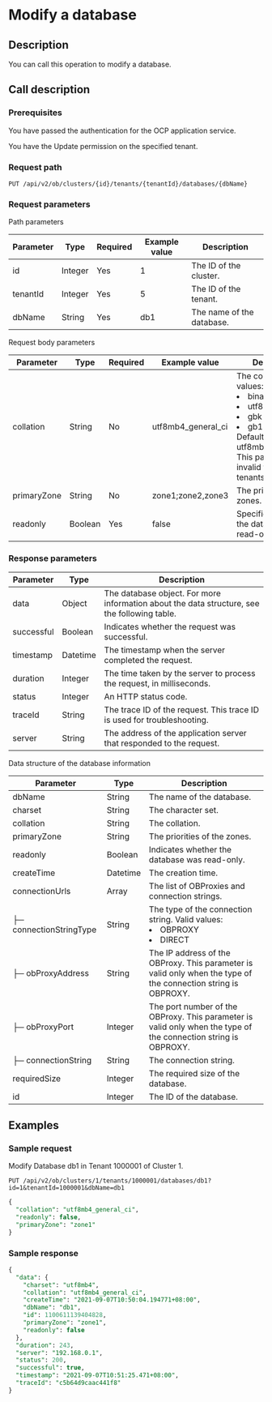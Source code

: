 Modify a database
======================================



Description
--------------------------------

You can call this operation to modify a database.

Call description
-------------------------------------

### Prerequisites

You have passed the authentication for the OCP application service.

You have the Update permission on the specified tenant.

### Request path

`PUT /api/v2/ob/clusters/{id}/tenants/{tenantId}/databases/{dbName}`

### Request parameters

Path parameters


| Parameter |  Type   | Required | Example value |        Description        |
|-----------|---------|----------|---------------|---------------------------|
| id        | Integer | Yes      | 1             | The ID of the cluster.    |
| tenantId  | Integer | Yes      | 5             | The ID of the tenant.     |
| dbName    | String  | Yes      | db1           | The name of the database. |



Request body parameters


|  Parameter  |  Type   | Required |   Example value    |                                                                                                                                                                                                                                                                              Description                                                                                                                                                                                                                                                                               |
|-------------|---------|----------|--------------------|------------------------------------------------------------------------------------------------------------------------------------------------------------------------------------------------------------------------------------------------------------------------------------------------------------------------------------------------------------------------------------------------------------------------------------------------------------------------------------------------------------------------------------------------------------------------|
| collation   | String  | No       | utf8mb4_general_ci | The collation. Valid values: <li> binary   </li><li> utf8mb4    </li><li> gbk    </li><li> gb18030   </li>  Default value: utf8mb4_general_ci. This parameter is invalid for Oracle tenants. |
| primaryZone | String  | No       | zone1;zone2,zone3  | The priorities of the zones.                                                                                                                                                                                                                                                                                                                                                                                                                                                                                                                                           |
| readonly    | Boolean | Yes      | false              | Specifies whether the database is read-only.                                                                                                                                                                                                                                                                                                                                                                                                                                                                                                                           |



### Response parameters



| Parameter  |   Type   |                                         Description                                          |
|------------|----------|----------------------------------------------------------------------------------------------|
| data       | Object   | The database object. For more information about the data structure, see the following table. |
| successful | Boolean  | Indicates whether the request was successful.                                                |
| timestamp  | Datetime | The timestamp when the server completed the request.                                         |
| duration   | Integer  | The time taken by the server to process the request, in milliseconds.                        |
| status     | Integer  | An HTTP status code.                                                                         |
| traceId    | String   | The trace ID of the request. This trace ID is used for troubleshooting.                      |
| server     | String   | The address of the application server that responded to the request.                         |



Data structure of the database information


|        Parameter        |   Type   |                                                                                 Description                                                                                 |
|-------------------------|----------|-----------------------------------------------------------------------------------------------------------------------------------------------------------------------------|
| dbName                  | String   | The name of the database.                                                                                                                                                   |
| charset                 | String   | The character set.                                                                                                                                                          |
| collation               | String   | The collation.                                                                                                                                                              |
| primaryZone             | String   | The priorities of the zones.                                                                                                                                                |
| readonly                | Boolean  | Indicates whether the database was read-only.                                                                                                                               |
| createTime              | Datetime | The creation time.                                                                                                                                                          |
| connectionUrls          | Array    | The list of OBProxies and connection strings.                                                                                                                               |
| ├─ connectionStringType | String   | The type of the connection string. Valid values: <li> OBPROXY   </li><li> DIRECT  </li>  |
| ├─ obProxyAddress       | String   | The IP address of the OBProxy. This parameter is valid only when the type of the connection string is OBPROXY.                                              |
| ├─ obProxyPort          | Integer  | The port number of the OBProxy. This parameter is valid only when the type of the connection string is OBPROXY.                                             |
| ├─ connectionString     | String   | The connection string.                                                                                                                                                      |
| requiredSize            | Integer  | The required size of the database.                                                                                                                                          |
| id                      | Integer  | The ID of the database.                                                                                                                                                     |



Examples
-----------------------------

### Sample request

Modify Database db1 in Tenant 1000001 of Cluster 1.

`PUT /api/v2/ob/clusters/1/tenants/1000001/databases/db1?id=1&tenantId=1000001&dbName=db1`

```sql
{
  "collation": "utf8mb4_general_ci",
  "readonly": false,
  "primaryZone": "zone1"
}
```



### Sample response

```sql
{
  "data": {
    "charset": "utf8mb4",
    "collation": "utf8mb4_general_ci",
    "createTime": "2021-09-07T10:50:04.194771+08:00",
    "dbName": "db1",
    "id": 1100611139404828,
    "primaryZone": "zone1",
    "readonly": false
  },
  "duration": 243,
  "server": "192.168.0.1",
  "status": 200,
  "successful": true,
  "timestamp": "2021-09-07T10:51:25.471+08:00",
  "traceId": "c5b64d9caac441f8"
}
```
